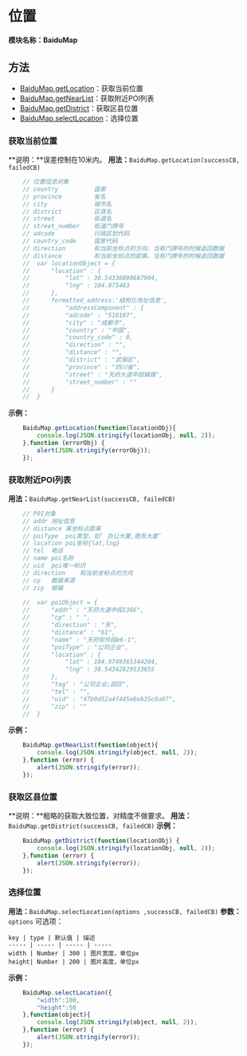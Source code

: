 # 位置
**模块名称：BaiduMap**

## 方法

* [BaiduMap.getLocation](#获取当前位置)：获取当前位置
* [BaiduMap.getNearList](#获取附近POI列表)：获取附近POI列表
* [BaiduMap.getDistrict](#获取区县位置)：获取区县位置
* [BaiduMap.selectLocation](#选择位置)：选择位置

### 获取当前位置
**说明：**误差控制在10米内。
**用法：**`BaiduMap.getLocation(successCB, failedCB)`

```js
    // 位置信息对象
    // country          国家
    // province         省名
    // city	            城市名
    // district         区县名
    // street           街道名
    // street_number    街道门牌号
    // adcode           行政区划代码
    // country_code     国家代码
    // direction        和当前坐标点的方向，当有门牌号的时候返回数据
    // distance         和当前坐标点的距离，当有门牌号的时候返回数据
    //	var locationObject = {
    //		"location" : {
    //			"lat" : 30.54336890687904,
    //			"lng" : 104.075483
    //		},
    //		formatted_address:'结构化地址信息',
    //			"addressComponent" : {
    //			"adcode" : "510107",
    //			"city" : "成都市",
    //			"country" : "中国",
    //			"country_code" : 0,
    //			"direction" : "",
    //			"distance" : "",
    //			"district" : "武侯区",
    //			"province" : "四川省",
    //			"street" : "天府大道中段辅路",
    //			"street_number" : ""
    //		}
    //	}
```

**示例：**

```js
    BaiduMap.getLocation(function(locationObj){
    	console.log(JSON.stringify(locationObj, null, 2));
    },function (errorObj) {
    	alert(JSON.stringify(errorObj));
    });
```

### 获取附近POI列表
**用法：**`BaiduMap.getNearList(successCB, failedCB)`

```js
    // POI对象
    // addr	地址信息
    // distance	离坐标点距离
    // poiType	poi类型，如’ 办公大厦,商务大厦’
    // location	poi坐标{lat,lng}
    // tel	电话
    // name	poi名称
    // uid	poi唯一标识
    // direction	和当前坐标点的方向
    // cp	数据来源
    // zip	邮编
    
    //	var poiObject = {
    //		"addr" : "天府大道中段1366",
    //		"cp" : " ",
    //		"direction" : "东",
    //		"distance" : "61",
    //		"name" : "天府软件园e6-1",
    //		"poiType" : "公司企业",
    //		"location" : {
    //			"lat" : 104.0749365344204,
    //			"lng" : 30.54342829533655
    //		},
    //		"tag" : "公司企业;园区",
    //		"tel" : "",
    //		"uid" : "47b0d52a4f445e6eb35c6a97",
    //		"zip" : ""
    //	}
```
**示例：**

```js
    BaiduMap.getNearList(function(object){
    	console.log(JSON.stringify(object, null, 2));
    },function (error) {
    	alert(JSON.stringify(error));
    });
```

### 获取区县位置
**说明：**粗略的获取大致位置，对精度不做要求。
**用法：**`BaiduMap.getDistrict(successCB, failedCB)`
**示例：**

```js
    BaiduMap.getDistrict(function(locationObj) {
    	console.log(JSON.stringify(locationObj, null, 2));
    },function (error) {
    	alert(JSON.stringify(error));
    });
```

### 选择位置
**用法：**`BaiduMap.selectLocation(options ,successCB, failedCB)`
**参数：**
`options` 可选项：

    key | type | 默认值 | 描述
    ----- | ----- | ----- | -----
    width | Number | 300 | 图片宽度，单位px
    height| Number | 200 | 图片高度，单位px

**示例：**

```js
    BaiduMap.selectLocation({
    	"width":100,
    	"height":50
    },function(object){
    	console.log(JSON.stringify(object, null, 2));
    },function (error) {
    	alert(JSON.stringify(error));
    });
```

